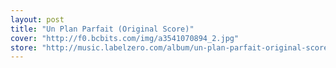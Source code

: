 ```yaml
---
layout: post
title: "Un Plan Parfait (Original Score)"
cover: "http://f0.bcbits.com/img/a3541070894_2.jpg"
store: "http://music.labelzero.com/album/un-plan-parfait-original-score"
---
```

